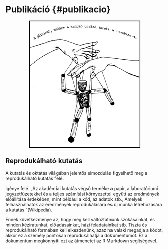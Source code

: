 # Publikáció {#publikacio}

<img src="images/ch_11_small.png" width="70%" style="display: block; margin: auto;" />


## Reprodukálható kutatás

A kutatás és oktatás világában jelentős elmozdulás figyelhető meg a reprodukálható kutatás felé. 

igénye felé.  „Az akadémiai kutatás végső terméke a papír, a laboratóriumi jegyzetfüzetekkel és a teljes számítási környezettel együtt az eredmények előállítása érdekében, mint például a kód, az adatok stb., Amelyek felhasználhatók az eredmények reprodukálására és új munka létrehozására a kutatás ”(Wikipedia).

Ennek következménye az, hogy meg kell változtatnunk szokásainkat, és minden kéziratunkat, előadásainkat, házi feladatainkat stb. Tiszta és reprodukálható formában kell elkezdenünk, azaz ha valaki megadja a kódot, akkor ez a személy pontosan reprodukálhatja a dokumentumot. Ez a dokumentum megkönnyíti ezt az átmenetet az R Markdown segítségével.

